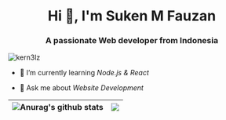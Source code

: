 <h1 align="center">Hi 👋, I'm Suken M Fauzan</h1>
<h3 align="center">A passionate Web developer from Indonesia</h3>

<p align="left"> <img src="https://komarev.com/ghpvc/?username=kern3lz&label=Profile%20views&color=0e75b6&style=flat" alt="kern3lz" /> </p>

- 🌱 I’m currently learning *Node.js & React*

- 💬 Ask me about *Website Development*

| <img align="center" src="https://github-readme-stats.vercel.app/api?username=Kern3lz&show_icons=true&include_all_commits=true&theme=transparent&hide_border=true&hide=contribs&rank_icon=github" alt="Anurag's github stats" /> | <img align="center" src="https://github-readme-stats.vercel.app/api/top-langs/?username=Kern3lz&layout=compact&theme=transparent&hide_border=true" /> |
| ------------- | ------------- |
